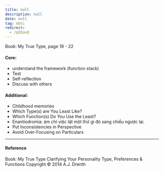 ```yaml
---
title: null
description: null
date: null
tag: mbti
redirect:
  - /pEEavQ
---
```


Book: My True Type, page 18 - 22

#### Core:

- understand the framework (function stack)
- Test
- Self-reflection
- Discuss with others

#### Additional:

- Childhood memories
- Which Type(s) are You Least Like?
- Which Function(s) Do You Use the Least?
- Enantiodromia: ám chỉ việc lật một thứ gì đó sang chiều ngược lại.
- Put Inconsistencies in Perspective
- Avoid Over-Focusing on Particulars

---

#### Reference

Book: My True Type Clarifying Your Personality Type, Preferences & Functions Copyright © 2014 A.J. Drenth
